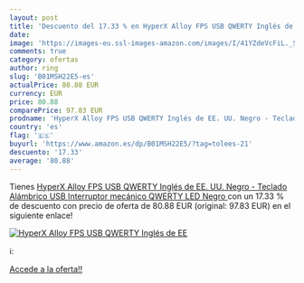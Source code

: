 ```yaml
---
layout: post
title: 'Descuento del 17.33 % en HyperX Alloy FPS USB QWERTY Inglés de EE'
date: 
image: 'https://images-eu.ssl-images-amazon.com/images/I/41YZdeVcFiL._SL200_.jpg'
comments: true
category: ofertas
author: ring
slug: 'B01MSH22E5-es'
actualPrice: 80.88 EUR
currency: EUR
price: 80.88
comparePrice: 97.83 EUR
prodname: 'HyperX Alloy FPS USB QWERTY Inglés de EE. UU. Negro - Teclado  Alámbrico  USB  Interruptor mecánico  QWERTY  LED  Negro '
country: 'es'
flag: '🇪🇸'
buyurl: 'https://www.amazon.es/dp/B01MSH22E5/?tag=tolees-21'
descuento: '17.33'
average: '80.88'
---
```


Tienes [HyperX Alloy FPS USB QWERTY Inglés de EE. UU. Negro - Teclado  Alámbrico  USB  Interruptor mecánico  QWERTY  LED  Negro ](https://www.amazon.es/dp/B01MSH22E5/?tag=tolees-21) con un 17.33 % de descuento con precio de oferta de 80.88 EUR (original: 97.83 EUR) en el siguiente enlace!

[![HyperX Alloy FPS USB QWERTY Inglés de EE](https://images-eu.ssl-images-amazon.com/images/I/41YZdeVcFiL._SL200_.jpg)](https://www.amazon.es/dp/B01MSH22E5/?tag=tolees-21)

ℹ️:


[Accede a la oferta!!](https://www.amazon.es/dp/B01MSH22E5/?tag=tolees-21)
